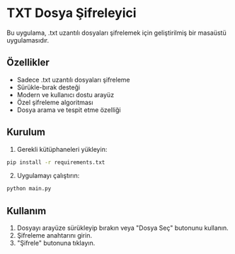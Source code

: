 # TXT Dosya Şifreleyici

Bu uygulama, .txt uzantılı dosyaları şifrelemek için geliştirilmiş bir masaüstü uygulamasıdır.

## Özellikler

- Sadece .txt uzantılı dosyaları şifreleme
- Sürükle-bırak desteği
- Modern ve kullanıcı dostu arayüz
- Özel şifreleme algoritması
- Dosya arama ve tespit etme özelliği

## Kurulum

1. Gerekli kütüphaneleri yükleyin:
```bash
pip install -r requirements.txt
```

2. Uygulamayı çalıştırın:
```bash
python main.py
```

## Kullanım

1. Dosyayı arayüze sürükleyip bırakın veya "Dosya Seç" butonunu kullanın.
2. Şifreleme anahtarını girin.
3. "Şifrele" butonuna tıklayın.